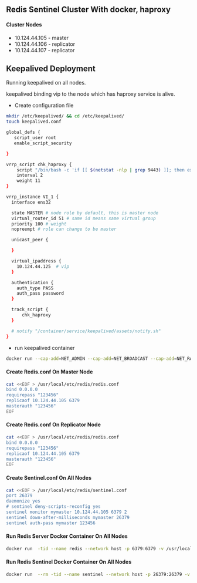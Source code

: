 Redis Sentinel Cluster With docker, haproxy
--------------

#### Cluster Nodes

+ 10.124.44.105 - master
+ 10.124.44.106 - replicator
+ 10.124.44.107 - replicator

## Keepalived Deployment

Running keepalived on all nodes.

keepalived binding vip to the node which has haproxy service is alive.

- Create configuration file

```bash
mkdir /etc/keepalived/ && cd /etc/keepalived/
touch keepalived.conf
```
```bash
global_defs {
   script_user root
   enable_script_security

}

vrrp_script chk_haproxy {
    script "/bin/bash -c 'if [[ $(netstat -nlp | grep 9443) ]]; then exit 0; else exit 1; fi'"  # haproxy check
    interval 2
    weight 11
}

vrrp_instance VI_1 {
  interface ens32

  state MASTER # node role by default, this is master node
  virtual_router_id 51 # same id means same virtual group
  priority 100 # weight
  nopreempt # role can change to be master

  unicast_peer {

  }

  virtual_ipaddress {
    10.124.44.125  # vip
  }

  authentication {
    auth_type PASS
    auth_pass password
  }

  track_script {
      chk_haproxy
  }

  # notify "/container/service/keepalived/assets/notify.sh"
}
```

- run keepalived container

```bash
docker run --cap-add=NET_ADMIN --cap-add=NET_BROADCAST --cap-add=NET_RAW --net=host --volume /etc/keepalived/keepalived.conf:/usr/local/etc/keepalived/keepalived.conf -d osixia/keepalived:2.0.20 --copy-service
```

#### Create Redis.conf On Master Node

``` bash
cat <<EOF > /usr/local/etc/redis/redis.conf
bind 0.0.0.0
requirepass "123456"
replicaof 10.124.44.105 6379
masterauth "123456"
EOF
```

#### Create Redis.conf On Replicator Node

``` bash
cat <<EOF > /usr/local/etc/redis/redis.conf
bind 0.0.0.0
requirepass "123456"
replicaof 10.124.44.105 6379
masterauth "123456"
EOF
```

#### Create Sentinel.conf On All Nodes

``` bash
cat <<EOF > /usr/local/etc/redis/sentinel.conf
port 26379
daemonize yes
# sentinel deny-scripts-reconfig yes
sentinel monitor mymaster 10.124.44.105 6379 2
sentinel down-after-milliseconds mymaster 26379
sentinel auth-pass mymaster 123456
```

#### Run Redis Server Docker Container On All Nodes

``` bash
docker run  -tid --name redis --network host -p 6379:6379 -v /usr/local/etc/redis:/usr/local/etc/redis redis redis-server /usr/local/etc/redis/redis.conf
```

#### Run Redis Sentinel Docker Container On All Nodes

``` bash
docker run  --rm -tid --name sentinel --network host -p 26379:26379 -v /usr/local/etc/redis:/usr/local/etc/redis redis sh -c "redis-sentinel /usr/local/etc/redis/sentinel.conf --sentinel & tail -f /dev/null" 
```

